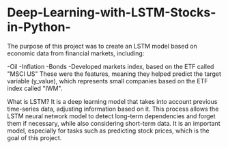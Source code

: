 # Deep-Learning-with-LSTM-Stocks-in-Python-

The purpose of this project was to create an LSTM model based on economic data from financial markets, including:

-Oil
-Inflation
-Bonds
-Developed markets index, based on the ETF called "MSCI US"
These were the features, meaning they helped predict the target variable (y_value), which represents small companies based on the ETF index called "IWM".

What is LSTM? It is a deep learning model that takes into account previous time-series data, adjusting information based on it. This process allows the LSTM neural network model to detect long-term dependencies and forget them if necessary, while also considering short-term data. It is an important model, especially for tasks such as predicting stock prices, which is the goal of this project.



